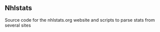 ## Nhlstats

Source code for the nhlstats.org website and scripts to parse stats from several sites


